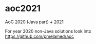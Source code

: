 # aoc2021
AoC 2020 (Java part) + 2021

For year 2020 non-Java solutions look into https://github.com/pmelamed/aoc
